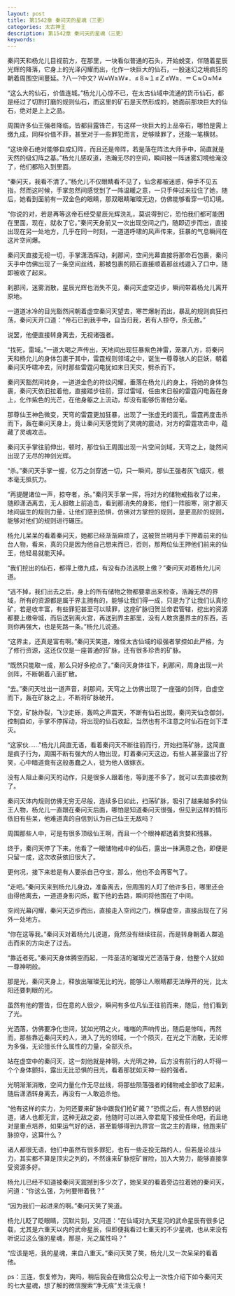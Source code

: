 ```yaml
---
layout: post
title: 第1542章 秦问天的星魂（三更）
categories: 太古神王
description: 第1542章 秦问天的星魂（三更）
keywords:
---
```


秦问天和杨允儿目视前方，在那里，一块看似普通的石头，开始蜕变，伴随着星辰光辉的降落，它身上的光泽闪耀而出，化作一块巨大的仙石，一股迷幻之境疯狂的朝着周围空间蔓延。?八一?中文? Ｗ≈Ｗ≥Ｗ≠．≤８≈１≤Ｚ≤Ｗ≥．＝Ｃ≈Ｏ≈Ｍ≠

“这么大的仙石，价值连城。”杨允儿心惊不已，在太古仙域中流通的货币仙石，都是经过了切割打磨的规则仙石，而这里的矿石是天然形成的，她面前那块巨大的仙石，绝对是上上之品。

周围许多仙王强者降临，皆都目露锋芒，有这样一块巨大的上品帝石，哪怕是需上缴九成，同样价值不菲，甚至对于一些罪犯而言，足够赎罪了，还能一笔横财。

“这块帝石绝对能够自成幻阵，而且还是帝阵，若是落在阵法大师手中，简直就是天然的级幻阵之基。”杨允儿感叹道，浩瀚无尽的空间，瞬间被一阵迷雾幻境给淹没了，他们都陷入到里面。

“秦问天，我看不清了。”杨允儿不仅眼睛看不见了，仙念都被迷惑，伸手不见五指，然而这时候，手掌忽然间感觉到了一阵温暖之意，一只手伸过来拉住了她，随后，她看到面前有一双金色的眼睛，那双眼睛璀璨无边，仿佛能够看穿一切幻境。

“你说的对，若是再等这帝石经受星辰光辉洗礼，莫说得到它，恐怕我们都可能困在里面，现在，就收了它。”秦问天身前又一次出现空间之门，随即迈步而出，直接出现在另一处地方，几乎在同一时刻，一道道呼啸的风声传来，狂暴的气息瞬间在这片空间爆。

秦问天直接无视一切，手掌潇洒挥动，刹那间，空间光幕直接将那帝石包裹，秦问天手中仿佛出现了一条空间丝线，那被包裹的陨石直接顺着那丝线遁入了口中，随即被收了起来。

刹那间，迷雾消散，星辰光辉也消失不见，秦问天虚空迈步，瞬间带着杨允儿离开原地。

一道道冰冷的目光豁然间朝着虚空秦问天望去，寒芒爆射而出，暴乱的规则疯狂扫荡，秦问天开口道：“帝石已到我手中，自当归我，若有人掠夺，杀无赦。”

说罢，他便直接转身离去，无视诸强者。

“找死，雷域。”一道大喝之声传出，天地间出现狂暴紫色神雷，笼罩八方，将秦问天和杨允儿的身体包裹于其中，雷霆规则领域之中，诞生一尊尊骇人的巨妖，朝着秦问天呼啸冲去，同时那些雷霆闪电犹如末日天灾，劈杀而下。

秦问天豁然间转身，一道道金色的符纹闪耀，垂落在杨允儿的身上，将她的身体包裹，秦问天依旧拉着他，直接踏步往前，穿过雷域，任由末日般的雷霆闪电轰在身上，化作紫色的光芒，在他身躯之上流动，却没有能够伤害他分毫。

那尊仙王神色微变，天穹的雷霆更加狂暴，出现了一张虚无的面孔，雷霆再度击杀而下，轰在秦问天身上，竟让秦问天感觉到了灵魂的震动，对方的雷霆攻击中，蕴藏了灵魂攻击。

秦问天手掌往前伸出，顿时，那位仙王周围出现一片空间剑域，天穹之上，陡然间出现了无尽的神剑光辉。

“杀。”秦问天手掌一握，亿万之剑穿透一切，只一瞬间，那仙王强者灰飞烟灭，根本毫无抵抗力。

“再提醒诸位一声，掠夺者，杀。”秦问天手掌一挥，将对方的储物戒指收了过来，随即潇洒离去，无人胆敢上前追击，看到那消失的身影，他们一阵胆寒，刚才那天地间诞生的规则力量，让他们感到恐惧，仿佛对方掌控的规则，是更高阶的规则，能够对他们的规则进行碾压。

杨允儿呆呆的看着秦问天，她都已经渐渐麻烦了，这被贺兰明月手下押着前来的仙台人物，看来，真的只是因为他自己想来而已，否则，那两位仙王押他们前来的仙王，他轻易就能灭掉。

“我们挖出的仙石，都得上缴九成，有没有办法逃脱上缴？”秦问天对着杨允儿问道。

“逃不掉，我们出去之后，身上的所有储物之物都要拿出来检查，浩瀚无尽的界域，所有的资源都是属于界主拥有的，能够让我们得一成，只是为了让我们认真挖矿，若是收丰富，有些罪犯甚至可以赎罪，这座矿脉归贺兰帝君管辖，挖出的资源都要上缴帝城，而后送到离火宫，再送到界主那里，没有人敢贪墨界主的东西，否则你再强大，也是死路一条。”杨允儿说道。

“这界主，还真是富有啊。”秦问天笑道，难怪太古仙域的级强者掌控如此严格，为了修行资源，这还仅仅是一座普通的矿脉，还有很多珍贵的矿脉。

“既然只能取一成，那么只好多挖点了。”秦问天身体往下，刹那间，周身出现一片剑阵，不断朝着八面扩散。

“去。”秦问天吐出一道声音，刹那间，天穹之上仿佛出现了一座强的剑阵，自虚空而下，轰在矿脉之上，不断将矿脉破开。

下空，矿脉炸裂，飞沙走砾，轰鸣之声震天，不断有仙石出现，秦问天仙念御剑，控制自如，手掌不停挥动，将出现的仙石收起，当然也有不注意之时仙石在剑下湮灭。

“这家伙……”杨允儿简直无语，看着秦问天不断往前而行，开始扫荡矿脉，这简直是疯子行为，周围不断有强大的人物出现，盯着秦问天这边，有些人甚至露出了狞笑，心中暗道竟有这般愚蠢之人，徒为他人做嫁衣。

没有人阻止秦问天的动作，只是很多人跟着他，等到差不多了，就可以去直接收割了。

秦问天体内规则仿佛无穷无尽般，连续多日如此，扫荡矿脉，吸引了越来越多的仙王人物，杨允儿一直跟在秦问天后面，哪怕是知道秦问天很强，但见到这样的情形依旧有些呆，他难道真的自信到认为自己仙王无敌吗？

周围那些人中，可是有很多顶级仙王啊，而且一个个眼神都透着贪婪和残暴。

终于，秦问天停了下来，他看了一眼储物戒中的仙石，露出一抹满意之色，即便是只留一成，这次收获依旧很大了。

更何况，接下来若是有人要杀自己夺宝，那么，他也不会再客气了。

“走吧。”秦问天来到杨允儿身边，准备离去，但周围的人盯了他许多日，哪里还会由得他离去，一道道身影闪烁，截下他的去路，瞬间将他围在了中间。

空间光幕闪耀，秦问天迈步而出，直接走入空间之门，横穿虚空，直接出现在了另外一处地方。

“你在这等我。”秦问天对着杨允儿说道，竟然没有继续往前，而是转身朝着人群追击而来的方向走了过去。

“靠近者死。”秦问天身体腾空而起，一阵圣洁的璀璨光芒洒落于身，他整个人犹如一尊神明般。

那是光，秦问天身上，释放出璀璨无比的光，能够让人眼睛都无法睁开的光，比太阳还要刺眼的光。

虽然有他的警告，但在意的人很少，瞬间有多位凡仙王往前而来，随后，他们看到了光。

光洒落，仿佛要净化世间，犹如光明之火，嗤嗤的声响传出，随后是惨叫，再然而，那些靠近秦问天的人，进入了光的领域，一个个陨灭，在光之下消散，无论修为多强，无论擅长什么属性的力量，全部灭杀。

站在虚空中的秦问天，这一刻他就是神明，大光明之神，后方没有前行的人吓得一个个身体颤抖，露出无比恐惧的目光，看着那犹如天神一般的强者。

光明渐渐消散，空间力量化作无尽丝线，将那些陨落强者的储物戒全部收了起来，随后潇洒转身离去，再没有一人敢追杀他。

“他有这样的实力，为何还要来矿脉中跟我们抢矿藏？”恐慌之后，有人愤怒的说道，诸人也都无言，这种无敌之姿，他随时可以进入帝君麾下接受任命吧，而且绝对是重点培养，如果运气好的话，甚至能够得到九界宫一宫之主的青睐，他跑来矿脉掠夺，这算什么？

诸人都很无语，他们中虽然有很多罪犯，也有一些走投无路的人，但若是论战斗力，其实都不算是顶尖之列的，不然谁来矿脉挖矿冒险，加入大势力，能够直接享受资源多好。

杨允儿已经不知道被秦问天震撼到多少次了，她呆呆的看着旁边拉着她的秦问天，问道：“你这么强，为何要带着我？”

“因为我们一起进来的啊。”秦问天笑了笑道。

杨允儿眨了眨眼睛，沉默片刻，又问道：“在仙域对九天星河的武命星辰有很多记载，尤其是六重天以内的武命星辰，但即便我看过七重天的不少星魂，也从来没有听说过这么强的星魂，那是，光之属性吗？”

“应该是吧，我的星魂，来自八重天。”秦问天笑了笑，杨允儿又一次呆呆的看着他。

ps：三连，恢复修为，爽吗，稍后我会在微信公众号上一次性介绍下如今秦问天的七大星魂，想了解的微信搜索“净无痕”关注无痕！
